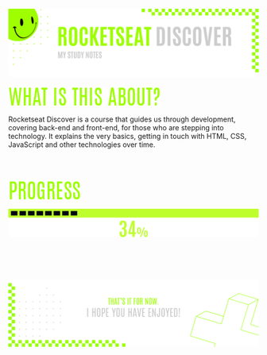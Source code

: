 ![A pretty README header](assets/Readme-Header.png)
<br />
<br />
![What is this about?](assets/Readme-What-is-this.png)

Rocketseat Discover is a course that guides us through development, covering back-end and front-end, for those who are stepping into technology. It explains the very basics, getting in touch with HTML, CSS, JavaScript and other technologies over time.
<br />
<br />
<br />
<br />

![Progress](assets/Readme-Progress.png)

![Progress bar](assets/Readme-ProgressBar.png)
<br />
<br />
<br />
<br />
<br />


![A pretty README footer](assets/Readme-Footer.png)